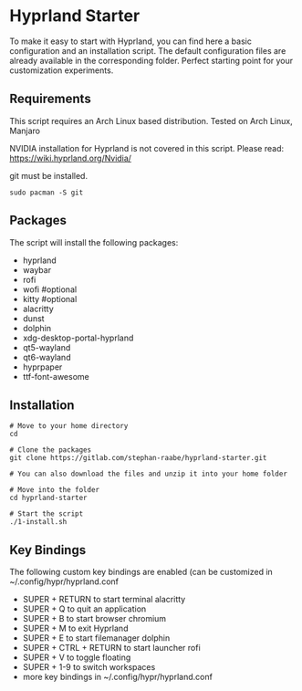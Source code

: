 # Hyprland Starter

To make it easy to start with Hyprland, you can find here a basic configuration and an installation script.
The default configuration files are already available in the corresponding folder.
Perfect starting point for your customization experiments.

## Requirements

This script requires an Arch Linux based distribution. Tested on Arch Linux, Manjaro 

NVIDIA installation for Hyprland is not covered in this script. Please read: https://wiki.hyprland.org/Nvidia/

git must be installed.
```
sudo pacman -S git
```


## Packages

The script will install the following packages:

- hyprland 
- waybar 
- rofi 
- wofi #optional
- kitty #optional
- alacritty 
- dunst 
- dolphin 
- xdg-desktop-portal-hyprland 
- qt5-wayland 
- qt6-wayland 
- hyprpaper
- ttf-font-awesome

## Installation

```
# Move to your home directory
cd

# Clone the packages
git clone https://gitlab.com/stephan-raabe/hyprland-starter.git

# You can also download the files and unzip it into your home folder

# Move into the folder
cd hyprland-starter

# Start the script
./1-install.sh
```

## Key Bindings

The following custom key bindings are enabled (can be customized in ~/.config/hypr/hyprland.conf

- SUPER + RETURN to start terminal alacritty
- SUPER + Q to quit an application
- SUPER + B to start browser chromium
- SUPER + M to exit Hyprland
- SUPER + E to start filemanager dolphin
- SUPER + CTRL + RETURN to start launcher rofi
- SUPER + V to toggle floating
- SUPER + 1-9 to switch workspaces
- more key bindings in ~/.config/hypr/hyprland.conf

